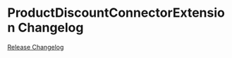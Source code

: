 # ProductDiscountConnectorExtension Changelog

[Release Changelog](https://github.com/spryker/product-discount-connector-extension/releases)
